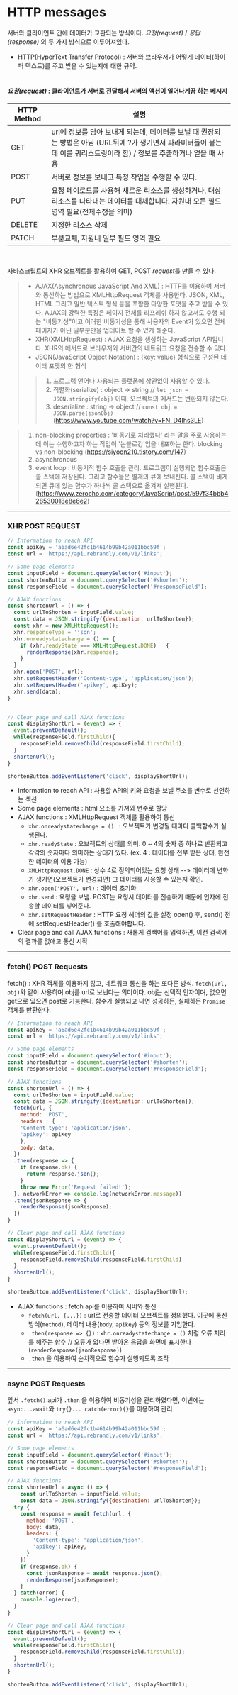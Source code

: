# HTTP messages

서버와 클라이언트 간에 데이터가 교환되는 방식이다. *요청(request)* / *응답(response)* 의 두 가지 방식으로 이루어져있다. <br>

- HTTP(HyperText Transfer Protocol) : 서버와 브라우저가 어떻게 데이터(하이퍼 텍스트)를 주고 받을 수 있는지에 대한 규약. <br><br>

#### *요청(request)* : 클라이언트가 서버로 전달해서 서버의 액션이 일어나게끔 하는 메시지   
    

|HTTP Method|설명|
|---|----|
|GET|url에 정보를 담아 보내게 되는데, 데이터를 보낼 때 권장되는 방법은 아님 (URL뒤에 ?가 생기면서 파라미터들이 붙는데 이를 쿼리스트링이라 함) / 정보를 추출하거나 얻을 때 사용|
|POST|서버로 정보를 보내고 특정 작업을 수행할 수 있다.|
|PUT|요청 페이로드를 사용해 새로운 리소스를 생성하거나, 대상 리소스를 나타내는 데이터를 대체합니다. 자원내 모든 필드 영역 필요(전체수정을 의미)|
|DELETE|지정한 리소스 삭제|
|PATCH|부분교체, 자원내 일부 필드 영역 필요|

<br>

자바스크립트의 XHR 오브젝트를 활용하여 GET, POST *request*를 만들 수 있다.
> - AJAX(Asynchronous JavaScript And XML) : HTTP를 이용하여 서버와 통신하는 방법으로 XMLHttpRequest 객체를 사용한다. JSON, XML, HTML 그리고 일반 텍스트 형식 등을 포함한 다양한 포맷을 주고 받을 수 있다. AJAX의 강력한 특징은 페이지 전체를 리프레쉬 하지 않고서도 수행 되는 "비동기성"이고 이러한 비동기성을 통해 사용자의 Event가 있으면 전체 페이지가 아닌 일부분만을 업데이트 할 수 있게 해준다.
> - XHR(XMLHttpRequest) :  AJAX 요청을 생성하는 JavaScript API입니다. XHR의 메서드로 브라우저와 서버간의 네트워크 요청을 전송할 수 있다. 
> - JSON(JavaScript Object Notation) : {key: value} 형식으로 구성된 데이터 포맷의 한 형식
>  > 1. 프로그램 언어나 사용되는 플랫폼에 상관없이 사용할 수 있다.
>  > 2. 직렬화(serialize) : object -> string // `let json = JSON.stringify(obj)` 이때, 오브젝트의 메서드는 변환되지 않는다.
>  > 3. deserialize : string -> object // `const obj = JSON.parse(jsonObj)`  
>  > (https://www.youtube.com/watch?v=FN_D4Ihs3LE)

> 1. non-blocking properties :  '비동기로 처리했다' 라는 말을 주로 사용하는데 이는 수행하고자 하는 작업이 '논블로킹'임을 내포하는 한다.  blocking vs non-blocking (https://siyoon210.tistory.com/147)
> 2. asynchronous
> 3.  event loop : 비동기적 함수 호출을 관리. 프로그램이 실행되면 함수호출은 콜 스택에 저장된다. 그리고 함수들은 별개의 큐에 보내진다. 콜 스택이 비게되면 큐에 있는 함수가 하나씩 콜 스택으로 옮겨져 실행된다. (https://www.zerocho.com/category/JavaScript/post/597f34bbb428530018e8e6e2)

-----

### XHR POST REQUEST

```javascript
// Information to reach API
const apiKey = 'a6ad6e42fc1b4614b99b42a011bbc59f';
const url = 'https://api.rebrandly.com/v1/links';

// Some page elements
const inputField = document.querySelector('#input');
const shortenButton = document.querySelector('#shorten');
const responseField = document.querySelector('#responseField');

// AJAX functions
const shortenUrl = () => {
  const urlToShorten = inputField.value;
  const data = JSON.stringify({destination: urlToShorten});
  const xhr = new XMLHttpRequest();
  xhr.responseType = 'json';
  xhr.onreadystatechange = () => {
    if (xhr.readyState === XMLHttpRequest.DONE)   {
      renderResponse(xhr.response);
    }
  }
  xhr.open('POST', url);
  xhr.setRequestHeader('Content-type', 'application/json');
  xhr.setRequestHeader('apikey', apiKey);
  xhr.send(data);
}


// Clear page and call AJAX functions
const displayShortUrl = (event) => {
  event.preventDefault();
  while(responseField.firstChild){
    responseField.removeChild(responseField.firstChild);
  }
  shortenUrl();
}

shortenButton.addEventListener('click', displayShortUrl);
```

- Information to reach API : 사용할 API의 키와 요청을 보낼 주소를 변수로 선언하는 섹션
- Some page elements : html 요소를 가져와 변수로 할당
- AJAX functions : XMLHttpRequest 객체를 활용하여 통신
    - `xhr.onreadystatechange = () ` : 오브젝트가 변경될 때마다 콜백함수가 실행된다. 
    - `xhr.readyState` : 오브젝트의 상태를 의미. 0 ~ 4의 숫자 중 하나로 반환되고 각각의 숫자마다 의미하는 상태가 있다. (ex. 4 : 데이터를 전부 받은 상태, 완전한 데이터의 이용 가능)
    - `XMLHttpRequest.DONE` : 상수 4로 정의되어있는 요청 상태 --> 데이터에 변화가 생기면(오브젝트가 변경되면) 그 데이터를 사용할 수 있는지 확인.
    - `xhr.open('POST', url)` : 데이터 초기화
    - `xhr.send` : 요청을 보냄. POST는 요청시 데이터를 전송하기 때문에 인자에 전송할 데이터를 넣어준다.
    - `xhr.setRequestHeader` : HTTP 요청 헤더의 값을 설정 open() 후, send() 전에 setRequestHeader() 를 호출해야합니다.
- Clear page and call AJAX functions : 새롭게 검색어를 입력하면, 이전 검색어의 결과를 없애고 통신 시작

---

### fetch() POST Requests

fetch() : XHR 객체를 이용하지 않고, 네트워크 통신을 하는 또다른 방식. `fetch(url, obj)`와 같이 사용하며 obj를 url로 보낸다는 의미이다. obj는 선택적 인자이며, 없으면 get으로 있으면 post로 기능한다. 함수가 실행되고 나면 성공하든, 실패하든 `Promise` 객체를 반환한다.

```javascript
// Information to reach API
const apiKey = 'a6ad6e42fc1b4614b99b42a011bbc59f';
const url = 'https://api.rebrandly.com/v1/links';

// Some page elements
const inputField = document.querySelector('#input');
const shortenButton = document.querySelector('#shorten');
const responseField = document.querySelector('#responseField');

// AJAX functions
const shortenUrl = () => {
  const urlToShorten = inputField.value;
  const data = JSON.stringify({destination: urlToShorten});
  fetch(url, {
    method: 'POST',
    headers : {
    'Content-type': 'application/json',
    'apikey': apiKey
    },
    body: data,
  })
  .then(response => {
    if (response.ok) {
      return response.json();
    }
    throw new Error('Request failed!');
  }, networkError => console.log(networkError.message))
  .then(jsonResponse => {
    renderResponse(jsonResponse);
  })
}

// Clear page and call AJAX functions
const displayShortUrl = (event) => {
  event.preventDefault();
  while(responseField.firstChild){
    responseField.removeChild(responseField.firstChild)
  }
  shortenUrl();
}

shortenButton.addEventListener('click', displayShortUrl);
```

- AJAX functions : fetch api를 이용하여 서버와 통신
    - `fetch(url, {...})` : url로 전송할 데이터 오브젝트를 정의했다. 이곳에 통신 방식(`method`), 데이터 내용(`body`, `apikey`) 등의 정보를 기입한다.
    - `.then(response => {})` : `xhr.onreadystatechange = ()` 처럼 오류 처리를 해주는 함수 // 오류가 없다면 받아온 응답을 화면에 표시한다(`renderResponse(jsonResponse)`)
    - `.then` 을 이용하여 순차적으로 함수가 실행되도록 조작

---

### async POST Requests

앞서 `.fetch()` api가 `.then` 을 이용하여 비동기성을 관리하였다면, 이번에는 `async...await`와 `try{}... catch(error){}`를 이용하여 관리

```javascript
// information to reach API
const apiKey = 'a6ad6e42fc1b4614b99b42a011bbc59f';
const url = 'https://api.rebrandly.com/v1/links';

// Some page elements
const inputField = document.querySelector('#input');
const shortenButton = document.querySelector('#shorten');
const responseField = document.querySelector('#responseField');

// AJAX functions
const shortenUrl = async () => {
    const urlToShorten = inputField.value;
    const data = JSON.stringify({destination: urlToShorten});
  try {
    const response = await fetch(url, {
      method: 'POST',
      body: data,
      headers: {
        'Content-type': 'application/json',
        'apikey': apiKey,
      }
    })
    if (response.ok) {
      const jsonResponse = await response.json();
      renderResponse(jsonResponse);
    }
  } catch(error) {
    console.log(error);
  }
}

// Clear page and call AJAX functions
const displayShortUrl = (event) => {
  event.preventDefault();
  while(responseField.firstChild){
    responseField.removeChild(responseField.firstChild);
  }
  shortenUrl();
}

shortenButton.addEventListener('click', displayShortUrl);
```
